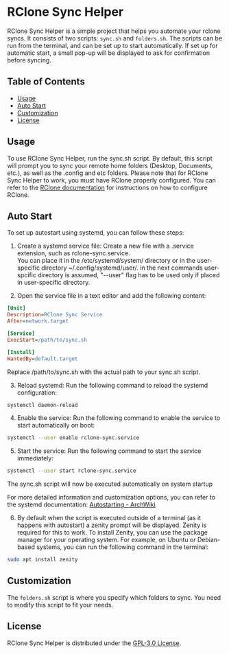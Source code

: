# RClone Sync Helper

RClone Sync Helper is a simple project that helps you automate your rclone syncs. It consists of two scripts: `sync.sh` and `folders.sh`. The scripts can be run from the terminal, and can be set up to start automatically. If set up for automatic start, a small pop-up will be displayed to ask for confirmation before syncing.

## Table of Contents

- [Usage](#usage)
- [Auto Start](#auto-start)
- [Customization](#customization)
- [License](#license)

## Usage

To use RClone Sync Helper, run the sync.sh script. By default, this script will prompt you to sync your remote home folders (Desktop, Documents, etc.), as well as the .config and etc folders. Please note that for RClone Sync Helper to work, you must have RClone properly configured. You can refer to the [RClone documentation](https://rclone.org/docs/) for instructions on how to configure RClone.

## Auto Start
To set up autostart using systemd, you can follow these steps:

1) Create a systemd service file: Create a new file with a .service extension, such as rclone-sync.service. \
You can place it in the /etc/systemd/system/ directory or in the user-specific directory ~/.config/systemd/user/.
in the next commands user-spcific directory is assumed, "--user" flag has to be used only if placed in user-specific directory.  

2) Open the service file in a text editor and add the following content:

``` ini
[Unit]
Description=RClone Sync Service
After=network.target

[Service]
ExecStart=/path/to/sync.sh

[Install]
WantedBy=default.target
```

Replace /path/to/sync.sh with the actual path to your sync.sh script.

3) Reload systemd: Run the following command to reload the systemd configuration:
``` bash
systemctl daemon-reload
```

4) Enable the service: Run the following command to enable the service to start automatically on boot:
``` bash
systemctl --user enable rclone-sync.service
```

5) Start the service: Run the following command to start the service immediately:

```bash
systemctl --user start rclone-sync.service
```

The sync.sh script will now be executed automatically on system startup

For more detailed information and customization options, you can refer to the systemd documentation: [Autostarting - ArchWiki](https://wiki.archlinux.org/title/Autostarting)

6) By default when the script is executed outside of a terminal (as it happens with autostart) a zenity prompt will be displayed.
Zenity is required for this to work. 
To install Zenity, you can use the package manager for your operating system.
For example, on Ubuntu or Debian-based systems, you can run the following command in the terminal:
```bash
sudo apt install zenity
```

## Customization

The `folders.sh` script is where you specify which folders to sync. You need to modify this script to fit your needs.

## License

RClone Sync Helper is distributed under the [GPL-3.0 License](https://www.gnu.org/licenses/gpl-3.0.en.html).